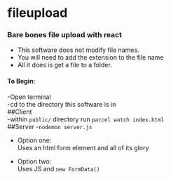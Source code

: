 # fileupload
### Bare bones file upload with react

- This software does not modify file names.  
- You will need to add the extension to the file name  
- All it does is get a file to a folder. 

#### To Begin:  
-Open terminal  
-cd to the directory this software is in  
##Client  
-within ```public/``` directory run ```parcel watch index.html```  
##Server
-```nodemon server.js```

- Option one:  
  Uses an html form element and all of its glory  
  
- Option two:  
  Uses JS and `new FormData()`  
